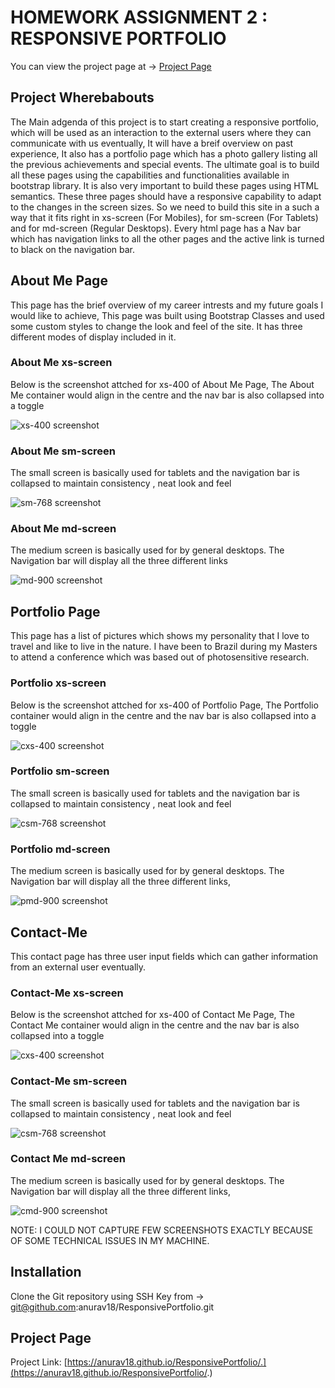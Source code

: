 # HOMEWORK ASSIGNMENT 2 : RESPONSIVE PORTFOLIO

You can view the project page at -> [Project Page]()

## Project Wherebabouts

The Main adgenda of this project is to start creating a responsive portfolio, which will be used as an interaction to the external users where they can communicate with us eventually, It will have a breif overview on past experience, It also has a portfolio page which has a photo gallery listing all the previous achievements and special events. The ultimate goal is to build all these pages using the capabilities and functionalities available in bootstrap library. It is also very important to build these pages using HTML semantics.
These three pages should have a responsive capability to adapt to the changes in the screen sizes. So we need to build this site in a such a way that it fits right in xs-screen (For Mobiles), for sm-screen (For Tablets) and for md-screen (Regular Desktops). Every html page has a Nav bar which has navigation links to all the other pages and the active link is turned to black on the navigation bar.

## About Me Page

This page has the brief overview of my career intrests and my future goals I would like to achieve, This page was built using Bootstrap Classes and used some custom styles to change the look and feel of the site. It has three different modes of display included in it.

### About Me xs-screen

Below is the screenshot attched for xs-400 of About Me Page, The About Me container would align in the centre and the nav bar is also collapsed into a toggle

![xs-400 screenshot](assets/About-Me/xs-400.png)

### About Me sm-screen

The small screen is basically used for tablets and the navigation bar is collapsed to maintain consistency , neat look and feel

![sm-768 screenshot](assets/About-Me/sm-768.png)

### About Me md-screen

The medium screen is basically used for by general desktops. The Navigation bar will display all the three different links

![md-900 screenshot](assets/About-Me/md-900.png)

## Portfolio Page

This page has a list of pictures which shows my personality that I love to travel and like to live in the nature. I have been to Brazil during my Masters to attend a conference which was based out of photosensitive research.

### Portfolio xs-screen

Below is the screenshot attched for xs-400 of Portfolio Page, The Portfolio container would align in the centre and the nav bar is also collapsed into a toggle

![cxs-400 screenshot](assets/portfolio/pxs-400.png)

### Portfolio sm-screen

The small screen is basically used for tablets and the navigation bar is collapsed to maintain consistency , neat look and feel

![csm-768 screenshot](assets/portfolio/psm-700.png)

### Portfolio md-screen

The medium screen is basically used for by general desktops. The Navigation bar will display all the three different links, 

![pmd-900 screenshot](assets/portfolio/pmd-900.png)

## Contact-Me

This contact page has three user input fields which can gather information from an external user eventually.

### Contact-Me xs-screen

Below is the screenshot attched for xs-400 of Contact Me Page, The Contact Me container would align in the centre and the nav bar is also collapsed into a toggle

![cxs-400 screenshot](assets/Contact-Me/cxs-400.png)

### Contact-Me sm-screen

The small screen is basically used for tablets and the navigation bar is collapsed to maintain consistency , neat look and feel

![csm-768 screenshot](assets/Contact-Me/csm-700.png)

### Contact Me md-screen

The medium screen is basically used for by general desktops. The Navigation bar will display all the three different links, 

![cmd-900 screenshot](assets/Contact-Me/cmd-900.png)

NOTE: I COULD NOT CAPTURE FEW SCREENSHOTS EXACTLY BECAUSE OF SOME TECHNICAL ISSUES IN MY MACHINE.

## Installation

Clone the Git repository using SSH Key from -> git@github.com:anurav18/ResponsivePortfolio.git

## Project Page

Project Link: [https://anurav18.github.io/ResponsivePortfolio/.](https://anurav18.github.io/ResponsivePortfolio/.)

